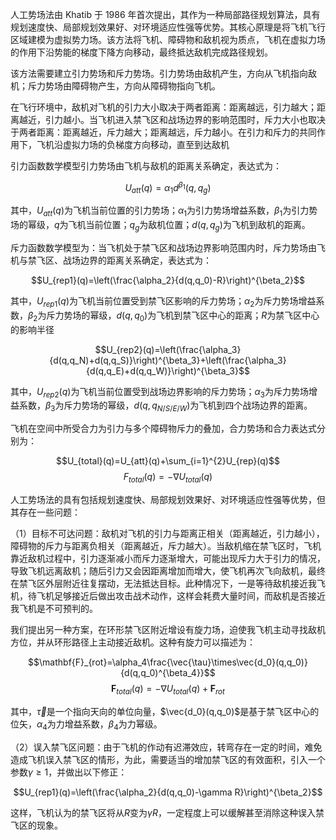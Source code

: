 人工势场法由 Khatib 于 1986 年首次提出，其作为一种局部路径规划算法，具有规划速度快、局部规划效果好、对环境适应性强等优势。其核心原理是将飞机飞行区域建模为虚拟势力场。该方法将飞机、障碍物和敌机视为质点，飞机在虚拟力场的作用下沿势能的梯度下降方向移动，最终抵达敌机完成路径规划。

该方法需要建立引力势场和斥力势场。引力势场由敌机产生，方向从飞机指向敌机；斥力势场由障碍物产生，方向从障碍物指向飞机。

在飞行环境中，敌机对飞机的引力大小取决于两者距离：距离越远，引力越大；距离越近，引力越小。当飞机进入禁飞区和战场边界的影响范围时，斥力大小也取决于两者距离：距离越近，斥力越大；距离越远，斥力越小。在引力和斥力的共同作用下，飞机沿虚拟力场的负梯度方向移动，直至到达敌机

引力函数数学模型引力势场由飞机与敌机的距离关系确定，表达式为：

$$U_{att}(q)=\alpha_1d^{\beta_1}(q,q_{g})$$

其中，$U_{att}(q)$为飞机当前位置的引力势场；$\alpha_1$为引力势场增益系数，$\beta_1$为引力势场的幂级，$q$为飞机当前位置；$q_g$为敌机位置；$d(q,q_g)$为飞机到敌机的距离。

斥力函数数学模型为：当飞机处于禁飞区和战场边界影响范围内时，斥力势场由飞机与禁飞区、战场边界的距离关系确定，表达式为：

$$U_{rep1}(q)=\left(\frac{\alpha_2}{d(q,q_0)-R}\right)^{\beta_2}$$

其中，$U_{rep1}(q)$为飞机当前位置受到禁飞区影响的斥力势场；$\alpha_2$为斥力势场增益系数，$\beta_2$为斥力势场的幂级，$d(q,q_0)$为飞机到禁飞区中心的距离；$R$为禁飞区中心的影响半径

$$U_{rep2}(q)=\left(\frac{\alpha_3}{d(q,q_N)+d(q,q_S)}\right)^{\beta_3}+\left(\frac{\alpha_3}{d(q,q_E)+d(q,q_W)}\right)^{\beta_3}$$

其中，$U_{rep2}(q)$为飞机当前位置受到战场边界影响的斥力势场；$\alpha_3$为斥力势场增益系数，$\beta_3$为斥力势场的幂级，$d(q,q_{N/S/E/W})$为飞机到四个战场边界的距离。

飞机在空间中所受合力为引力与多个障碍物斥力的叠加，合力势场和合力表达式分别为：

$$U_{total}(q)=U_{att}(q)+\sum_{i=1}^{2}U_{rep}(q)$$
$$F_{total}(q)=-\nabla U_{total}(q)$$

人工势场法的具有包括规划速度快、局部规划效果好、对环境适应性强等优势，但其存在一些问题：

（1）目标不可达问题：敌机对飞机的引力与距离正相关（距离越近，引力越小），障碍物的斥力与距离负相关（距离越近，斥力越大）。当敌机缩在禁飞区时，飞机靠近敌机过程中，引力逐渐减小而斥力逐渐增大，可能出现斥力大于引力的情况，导致飞机远离敌机；随后引力又会因距离增加而增大，使飞机再次飞向敌机，最终在禁飞区外层附近往复摆动，无法抵达目标。此种情况下，一是等待敌机接近我飞机，待飞机足够接近后做出攻击战术动作，这样会耗费大量时间，而敌机是否接近我飞机是不可预判的。

我们提出另一种方案，在环形禁飞区附近增设有旋力场，迫使我飞机主动寻找敌机方位，并从环形路径上主动接近敌机。这种有旋力可以描述为：

$$\mathbf{F}_{rot}=\alpha_4\frac{\vec{\tau}\times\vec{d_0}(q,q_0)}{d(q,q_0)^{\beta_4}}$$
$$\mathbf{F}_{total}(q)=-\nabla U_{total}(q)+\mathbf{F}_{rot}$$

其中，$\vec{\tau}$是一个指向天向的单位向量，$\vec{d_0}(q,q_0)$是基于禁飞区中心的位矢，$\alpha_4$为力增益系数，$\beta_4$为力幂级。

（2）误入禁飞区问题：由于飞机的作动有迟滞效应，转弯存在一定的时间，难免造成飞机误入禁飞区的情形，为此，需要适当的增加禁飞区的有效面积，引入一个参数$\gamma\ge 1$，并做出以下修正：

$$U_{rep1}(q)=\left(\frac{\alpha_2}{d(q,q_0)-\gamma R}\right)^{\beta_2}$$

这样，飞机认为的禁飞区将从$R$变为$\gamma R$，一定程度上可以缓解甚至消除这种误入禁飞区的现象。